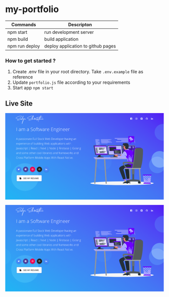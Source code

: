 # my-portfolio

| Commands        | Descripton                        |
|-----------------|-----------------------------------|
|npm start        |run development server             |
|npm build        |build application                  | 
|npm run deploy   |deploy application to github pages | 

### How to get started ?
1. Create .env file in your root directory. Take `.env.example` file as reference
2. Update `portfolio.js` file according to your requirements
3. Start app `npm start`

## Live Site
[![portfolio image](https://github.com/sudipstha08/my-portfolio/blob/master/src/assets/img/image/img.png?raw=true)](https://shresthasudip08.com.np/)

<a href="https://shresthasudip08.com.np" rel="my portfolio">![my-portfolio](https://github.com/sudipstha08/my-portfolio/blob/master/src/assets/img/image/img.png?raw=true)</a>